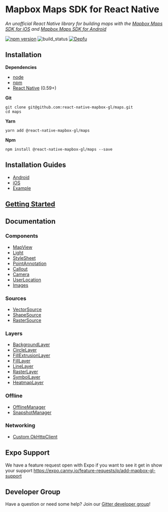 # Mapbox Maps SDK for React Native

_An unofficial React Native library for building maps with the [Mapbox Maps SDK for iOS](https://www.mapbox.com/ios-sdk/) and [Mapbox Maps SDK for Android](https://www.mapbox.com/android-sdk/)_

[![npm version](https://badge.fury.io/js/%40react-native-mapbox-gl%2Fmaps.svg)](https://badge.fury.io/js/%40react-native-mapbox-gl%2Fmaps)
![build_status](https://travis-ci.org/react-native-mapbox-gl/maps.svg?branch=master)
[![Depfu](https://badges.depfu.com/badges/2eac6b62372619718b7f55ebbf8e9d8f/overview.svg)](https://depfu.com/github/react-native-mapbox-gl/maps?project_id=8248)

## Installation

**Dependencies**

* [node](https://nodejs.org)
* [npm](https://www.npmjs.com/)
* [React Native](https://facebook.github.io/react-native/) (0.59+)

**Git**
```
git clone git@github.com:react-native-mapbox-gl/maps.git
cd maps
```

**Yarn**
```
yarn add @react-native-mapbox-gl/maps
```

**Npm**
```
npm install @react-native-mapbox-gl/maps --save
```

## Installation Guides

* [Android](/android/install.md)
* [iOS](/ios/install.md)
* [Example](/example)

## [Getting Started](/docs/GettingStarted.md)

## Documentation

### Components
* [MapView](/docs/MapView.md)
* [Light](/docs/Light.md)
* [StyleSheet](/docs/StyleSheet.md)
* [PointAnnotation](/docs/PointAnnotation.md)
* [Callout](/docs/Callout.md)
* [Camera](docs/Camera.md)
* [UserLocation](docs/UserLocation.md)
* [Images](docs/Images.md)

### Sources
* [VectorSource](/docs/VectorSource.md)
* [ShapeSource](/docs/ShapeSource.md)
* [RasterSource](/docs/RasterSource.md)

### Layers
* [BackgroundLayer](/docs/BackgroundLayer.md)
* [CircleLayer](/docs/CircleLayer.md)
* [FillExtrusionLayer](/docs/FillExtrusionLayer.md)
* [FillLayer](/docs/FillLayer.md)
* [LineLayer](/docs/LineLayer.md)
* [RasterLayer](/docs/RasterLayer.md)
* [SymbolLayer](/docs/SymbolLayer.md)
* [HeatmapLayer](/docs/HeatmapLayer.md)

### Offline
* [OfflineManager](/docs/OfflineManager.md)
* [SnapshotManager](/docs/snapshotManager.md)

### Networking
* [Custom OkHttpClient](/docs/CustomOkHttpClient.md)

## Expo Support
We have a feature request open with Expo if you want to see it get in show your support https://expo.canny.io/feature-requests/p/add-mapbox-gl-support

## Developer Group

Have a question or need some help? Join our [Gitter developer group](https://gitter.im/react-native-mapbox-gl/Lobby)!
